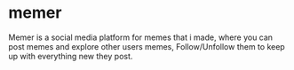 # memer
Memer is a social media platform for memes that i made, where you can post memes and explore other users memes, Follow/Unfollow them to keep up with everything new they post.
